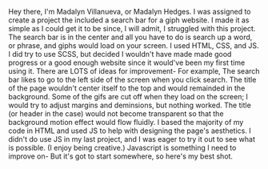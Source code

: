 Hey there, I'm Madalyn Villanueva, or Madalyn Hedges. 
I was assigned to create a project the included a search bar for a giph website. I made it as simple as I could get it to be since, I will admit, I struggled with this project. The search bar is in the center and all you have to do is search up a word, or phrase, and giphs would load on your screen.
I used HTML, CSS, and JS. I did try to use SCSS, but decided I wouldn't have made made good progress or a good enough website since it would've been my first time using it.
There are LOTS of ideas for improvement- For example, The search bar likes to go to the left side of the screen when you click search.
The title of the page wouldn't center itself to the top and would remainded in the background.
Some of the gifs are cut off when they load on the screen; I would try to adjust margins and deminsions, but nothing worked.
The title (or header in the case) would not become transparent so that the background motion effect would flow fluidly.
I based the majority of my code in HTML and used JS to help with designing the page's aesthetics. I didn't do use JS in my last project, and I was eager to try it out to see what is possible. (I enjoy being creative.)
Javascript is something I need to improve on- But it's got to start somewhere, so here's my best shot.
